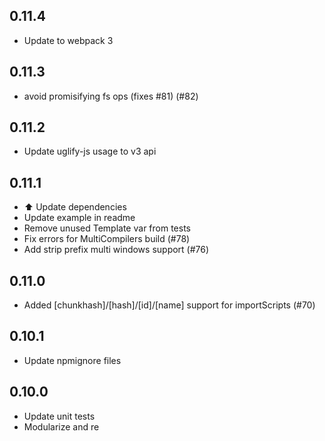 ## 0.11.4

* Update to webpack 3

## 0.11.3

* avoid promisifying fs ops (fixes #81) (#82)

## 0.11.2

* Update uglify-js usage to v3 api

## 0.11.1

* :arrow_up: Update dependencies
* Update example in readme
* Remove unused Template var from tests
* Fix errors for MultiCompilers build (#78)
* Add strip prefix multi windows support (#76)

## 0.11.0

* Added [chunkhash]/[hash]/[id]/[name] support for importScripts (#70)

## 0.10.1

* Update npmignore files

## 0.10.0

* Update unit tests
* Modularize and re